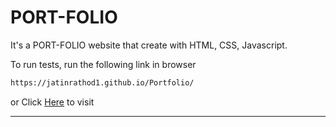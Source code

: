 # PORT-FOLIO
It's a PORT-FOLIO website that create with HTML, CSS, Javascript.

To run tests, run the following link in browser

```bash
https://jatinrathod1.github.io/Portfolio/
```
or
Click [Here](https://jatinrathod1.github.io/Portfolio/) to visit
****
